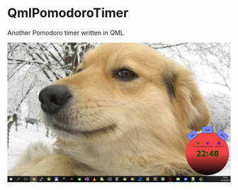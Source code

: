 # QmlPomodoroTimer
Another Pomodoro timer written in QML

![alt text](https://github.com/igbt6/QmlPomodoroTimer/blob/master/img.png "Pomodoro timer in the bottom right corner")

